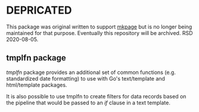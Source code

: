 
# DEPRICATED

This package was original written to support [mkpage](https://github.com/caltechlibrary/mkpage) but is no longer being maintained for that purpose.
Eventually this repository will be archived. RSD 2020-08-05.

## tmplfn package

_tmplfn_ package provides an additional set of common functions 
(e.g. standardized date formatting) to use with Go's text/template 
and html/template packages.

It is also possible to use tmplfn to create filters for data records
based on the pipeline that would be passed to an _if_ clause in a text
template.


